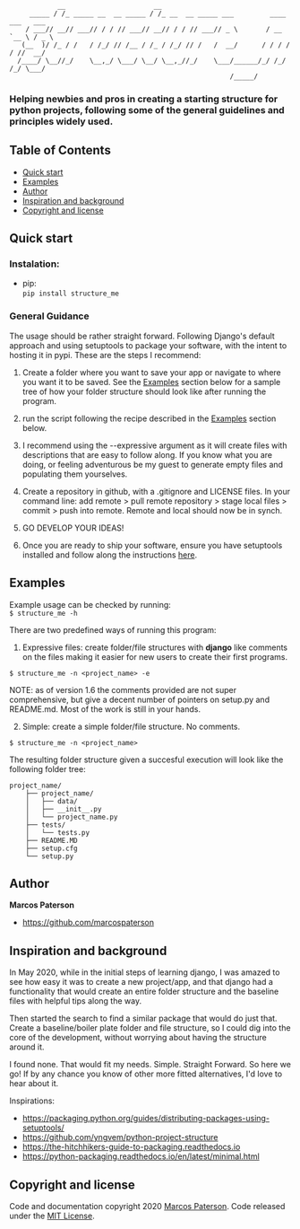                 __                      __                                          
         _____ / /_ _____ __  __ _____ / /_ __  __ _____ ___         ____ ___   ___ 
        / ___// __// ___// / / // ___// __// / / // ___// _ \       / __ `__ \ / _ \
       (__  )/ /_ / /   / /_/ // /__ / /_ / /_/ // /   /  __/      / / / / / //  __/
      /____/ \__//_/    \__,_/ \___/ \__/ \__,_//_/    \___/______/_/ /_/ /_/ \___/ 
                                                           /_____/                 
### Helping newbies and pros in creating a starting structure for python projects, following some of the general guidelines and principles widely used.  
  
  
## Table of Contents
- [Quick start](#quick-start)
- [Examples](#examples)
- [Author](#author)
- [Inspiration and background](#inspiration-and-background)
- [Copyright and license](#copyright-and-license)

## Quick start
### Instalation:
- pip:  
    `pip install structure_me`

### General Guidance
The usage should be rather straight forward. Following Django's default approach
and using setuptools to package your software, with the intent to hosting it in
pypi.
These are the steps I recommend:
1. Create a folder where you want to save your app or navigate to where you want it
to be saved. See the [Examples](#examples) section below for a sample tree of how 
your folder structure should look like after running the program.

2. run the script following the recipe described in the [Examples](#examples) 
section below.

3. I recommend using the --expressive argument as it will create files with descriptions
that are easy to follow along. If you know what you are doing, or feeling adventurous
be my guest to generate empty files and populating them yourselves.

4. Create a repository in github, with a .gitignore and LICENSE files. In your 
command line: add remote > pull remote repository > stage local files > commit > 
push into remote. Remote and local should now be in synch.

5. GO DEVELOP YOUR IDEAS!

6. Once you are ready to ship your software, ensure you have setuptools installed 
and follow along the instructions [here](https://packaging.python.org/guides/distributing-packages-using-setuptools/).

## Examples
Example usage can be checked by running:  
`$ structure_me -h`

There are two predefined ways of running this program:
  
1. Expressive files: create folder/file structures with **django** like comments
on the files making it easier for new users to create their first programs.
  
`$ structure_me -n <project_name> -e`

NOTE: as of version 1.6 the comments provided are not super comprehensive, 
but give a decent number of pointers on setup.py and README.md. Most of the work 
is still in your hands.

2. Simple: create a simple folder/file structure. No comments.

`$ structure_me -n <project_name>`

The resulting folder structure given a succesful execution will look like the 
following folder tree:  
```
project_name/ 
    ├── project_name/   
    │   ├── data/  
    │   ├── __init__.py  
    │   └── project_name.py  
    ├── tests/  
    │   └── tests.py    
    ├── README.MD  
    ├── setup.cfg
    └── setup.py  
```

## Author

**Marcos Paterson**
- <https://github.com/marcospaterson>


## Inspiration and background

In May 2020, while in the initial steps of learning django, I was amazed to
see how easy it was to create a new project/app, and that django had a functionality
that would create an entire folder structure and the baseline files with helpful
tips along the way.

Then started the search to find a similar package that would do just that. Create
a baseline/boiler plate folder and file structure, so I could dig into the core 
of the development, without worrying about having the structure around it.

I found none. That would fit my needs. Simple. Straight Forward. So here we go!
If by any chance you know of other more fitted alternatives, I'd love to hear about it.

Inspirations:
- <https://packaging.python.org/guides/distributing-packages-using-setuptools/>
- <https://github.com/yngvem/python-project-structure>
- <https://the-hitchhikers-guide-to-packaging.readthedocs.io>
- <https://python-packaging.readthedocs.io/en/latest/minimal.html>


## Copyright and license

Code and documentation copyright 2020 [Marcos Paterson](https://github.com/marcospaterson). 
Code released under the [MIT License](https://github.com/marcospaterson/structure_me/blob/master/LICENSE).
